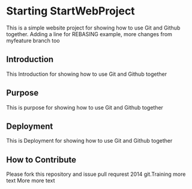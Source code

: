 # Starting StartWebProject
This is a simple website project  for showing
how to use Git and Github together.
Adding a line for REBASING example, 
more changes from myfeature branch too

## Introduction

This Introduction   for showing
how to use Git and Github together


## Purpose

This is purpose   for showing
how to use Git and Github together


## Deployment


This is Deployment   for showing
how to use Git and Github together


## How to Contribute
Please fork this repository and issue pull requrest
2014 git.Training more text More more text